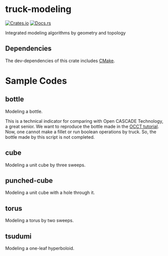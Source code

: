 # truck-modeling
[![Crates.io](https://img.shields.io/crates/v/truck-modeling.svg)](https://crates.io/crates/truck-modeling) [![Docs.rs](https://docs.rs/truck-modeling/badge.svg)](https://docs.rs/truck-modeling)

Integrated modeling algorithms by geometry and topology
## Dependencies
The dev-dependencies of this crate includes [CMake](https://cmake.org).

# Sample Codes
## bottle
Modeling a bottle.

This is a technical indicator for comparing with Open CASCADE Technology, a great senior.
We want to reproduce the bottle made in the [OCCT tutorial].
Now, one cannot make a fillet or run boolean operations by truck.
So, the bottle made by this script is not completed.

[OCCT tutorial]: https://dev.opencascade.org/doc/overview/html/occt__tutorial.html
## cube
Modeling a unit cube by three sweeps.
## punched-cube
Modeling a unit cube with a hole through it.
## torus
Modeling a torus by two sweeps.
## tsudumi
Modeling a one-leaf hyperboloid.
